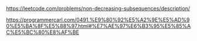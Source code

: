 https://leetcode.com/problems/non-decreasing-subsequences/description/

https://programmercarl.com/0491.%E9%80%92%E5%A2%9E%E5%AD%90%E5%BA%8F%E5%88%97.html#%E7%AE%97%E6%B3%95%E5%85%AC%E5%BC%80%E8%AF%BE


